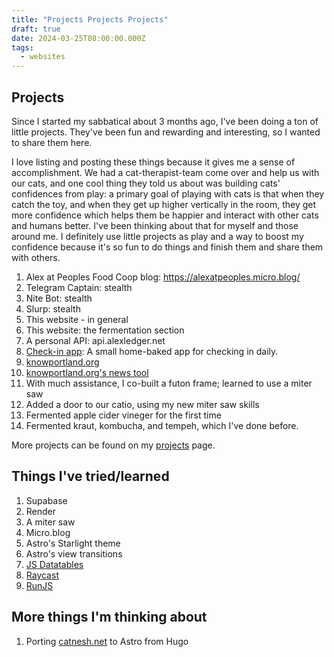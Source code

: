 ```yaml
---
title: "Projects Projects Projects"
draft: true
date: 2024-03-25T08:00:00.000Z
tags:
  - websites
---
```


## Projects

Since I started my sabbatical about 3 months ago, I've been doing a ton of little projects. They've been fun and rewarding and interesting, so I wanted to share them here.

I love listing and posting these things because it gives me a sense of accomplishment.
We had a cat-therapist-team come over and help us with our cats, and one cool thing they told us about was building cats' confidences from play: a primary goal of playing with cats is that when they catch the toy, and when they get up higher vertically in the room, they get more confidence which helps them be happier and interact with other cats and humans better.
I've been thinking about that for myself and those around me. I definitely use little projects as play and a way to boost my confidence because it's so fun to do things and finish them and share them with others.

1. Alex at Peoples Food Coop blog: https://alexatpeoples.micro.blog/
2. Telegram Captain: stealth
3. Nite Bot: stealth
4. Slurp: stealth
5. This website - in general
6. This website: the fermentation section
7. A personal API: api.alexledger.net
8. [Check-in app](https://www.alexledger.net/posts/writing-a-check-in-app): A small home-baked app for checking in daily.
9. [knowportland.org](https://knowportland.org)
10. [knowportland.org's news tool](https://knowportland.org/tools/portland_news)
11. With much assistance, I co-built a futon frame; learned to use a miter saw
12. Added a door to our catio, using my new miter saw skills
13. Fermented apple cider vineger for the first time
14. Fermented kraut, kombucha, and tempeh, which I've done before.

More projects can be found on my [projects](/projects) page.

## Things I've tried/learned

1. Supabase
2. Render
3. A miter saw
4. Micro.blog
5. Astro's Starlight theme
6. Astro's view transitions
7. [JS Datatables](https://datatables.net/)
8. [Raycast](https://www.raycast.com/)
9. [RunJS](https://runjs.app/)

## More things I'm thinking about

1. Porting [catnesh.net](https://catnesh.net) to Astro from Hugo
